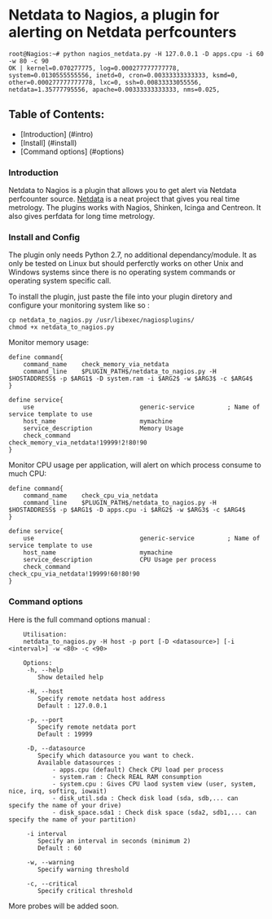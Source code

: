Netdata to Nagios, a plugin for alerting on Netdata perfcounters
=================================================================

```
root@Nagios:~# python nagios_netdata.py -H 127.0.0.1 -D apps.cpu -i 60 -w 80 -c 90
OK | kernel=0.070277775, log=0.000277777777778, system=0.0130555555556, inetd=0, cron=0.00333333333333, ksmd=0, other=0.000277777777778, lxc=0, ssh=0.00833333055556, netdata=1.35777795556, apache=0.00333333333333, nms=0.025,
```

Table of Contents:
------------------

* [Introduction] (#intro)
* [Install] (#install)
* [Command options] (#options)


<a name="intro"></a>
### Introduction
Netdata to Nagios is a plugin that allows you to get alert via Netdata perfcounter source. 
<a href=https://github.com/firehol/netdata>Netdata</a> is a neat project that gives you real time metrology.
The plugins works with Nagios, Shinken, Icinga and Centreon.
It also gives perfdata for long time metrology.

<a name="install"></a>
### Install and Config
The plugin only needs Python 2.7, no additional dependancy/module.
It as only be tested on Linux but should perferctly works on other Unix and Windows systems since there is no operating system commands or operating system specific call.


To install the plugin, just paste the file into your plugin diretory and configure your monitoring system like so :

```
cp netdata_to_nagios.py /usr/libexec/nagiosplugins/
chmod +x netdata_to_nagios.py
```

Monitor memory usage:
```
define command{
    command_name    check_memory_via_netdata
    command_line    $PLUGIN_PATH$/netdata_to_nagios.py -H $HOSTADDRESS$ -p $ARG1$ -D system.ram -i $ARG2$ -w $ARG3$ -c $ARG4$
}
		
define service{
	use                             generic-service         ; Name of service template to use
    host_name                       mymachine
    service_description             Memory Usage
    check_command                   check_memory_via_netdata!19999!2!80!90
}
```

Monitor CPU usage per application, will alert on which process consume to much CPU:
```
define command{
    command_name    check_cpu_via_netdata
    command_line    $PLUGIN_PATH$/netdata_to_nagios.py -H $HOSTADDRESS$ -p $ARG1$ -D apps.cpu -i $ARG2$ -w $ARG3$ -c $ARG4$
}
		
define service{
	use                             generic-service         ; Name of service template to use
    host_name                       mymachine
    service_description             CPU Usage per process
    check_command                   check_cpu_via_netdata!19999!60!80!90
}
```
<a name="options"></a>
### Command options

Here is the full command options manual :

```
    Utilisation:
    netdata_to_nagios.py -H host -p port [-D <datasource>] [-i <interval>] -w <80> -c <90>
    
    Options:
     -h, --help 
        Show detailed help
        
     -H, --host
        Specify remote netdata host address
        Default : 127.0.0.1
        
     -p, --port
        Specify remote netdata port
        Default : 19999
        
     -D, --datasource
        Specify which datasource you want to check. 
        Available datasources :
            - apps.cpu (default) Check CPU load per process
            - system.ram : Check REAL RAM consumption
			- system.cpu : Gives CPU laod system view (user, system, nice, irq, softirq, iowait)
            - disk_util.sda : Check disk load (sda, sdb,... can specify the name of your drive)
            - disk_space.sda1 : Check disk space (sda2, sdb1,... can specify the name of your partition)
            
     -i interval
        Specify an interval in seconds (minimum 2)
        Default : 60
        
     -w, --warning
        Specify warning threshold
        
     -c, --critical
        Specify critical threshold

```

More probes will be added soon.
